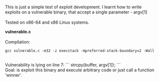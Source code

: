 This is just a simple test of exploit development. I learnt how to write exploits on a vulnerable binary, that accept a single parameter - argv[1]
<br><br>
Tested on x86-64 and x86 Linux systems.

<b>vulnerable.c</b>
<br><br>
Compilation:
```
gcc vulnerable.c -m32 -z execstack -mpreferred-stack-boundary=2 -Wall
```
<br>
Vulnerability is lying on line 7:
```
strcpy(buffer, argv[1]);
```
<br>
Goal:
is exploit this binary and execute arbitrary code or just call a function 'winner'.

